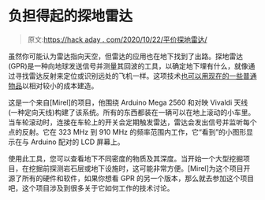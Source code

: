 # 负担得起的探地雷达

> 原文:[https://hack aday . com/2020/10/22/平价探地雷达/](https://hackaday.com/2020/10/22/affordable-ground-penetrating-radar/)

虽然你可能认为雷达指向天空，但雷达的应用也在地下找到了出路。探地雷达(GPR)是一种向地球发送信号并测量其回波的工具，以确定地下埋有什么，就像通过寻找雷达反射来定位或识别远处的飞机一样。这项技术[也可以用现在的一些普通物品](https://hackaday.io/project/175115-gprino)以相对较小的成本建造。

这是一个来自[Mirel]的项目，他围绕 Arduino Mega 2560 和对映 Vivaldi 天线(一种定向天线)构建了该系统。所有的东西都装在一辆可以在地上滚动的小车里。当车轮滚动时，连接在车轮上的开关会定期触发雷达，雷达会发出信号并监听每个点的反射。它在 323 MHz 到 910 MHz 的频率范围内工作，它“看到”的小图形显示在与 Arduino 配对的 LCD 屏幕上。

使用此工具，您可以查看地下不同密度的物质及其深度。当开始一个大型挖掘项目，在挖掘前探测岩石层或地下设施时，这可能非常方便。[Mirel]为这个项目开源了所有的硬件和软件，如果你想看 GPR 的另一个版本，那么就去参加这个项目吧，这个项目涉及到很多关于它如何工作的技术讨论。